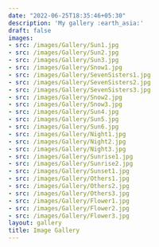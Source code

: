 ```yaml
---
date: "2022-06-25T18:35:46+05:30"
description: 'My gallery :earth_asia:'
draft: false
images:
- src: /images/Gallery/Sun1.jpg
- src: /images/Gallery/Sun2.jpg
- src: /images/Gallery/Sun3.jpg
- src: /images/Gallery/Snow1.jpg
- src: /images/Gallery/SevenSisters1.jpg
- src: /images/Gallery/SevenSisters2.jpg
- src: /images/Gallery/SevenSisters3.jpg
- src: /images/Gallery/Snow2.jpg
- src: /images/Gallery/Snow3.jpg
- src: /images/Gallery/Sun4.jpg
- src: /images/Gallery/Sun5.jpg
- src: /images/Gallery/Sun6.jpg
- src: /images/Gallery/Night1.jpg
- src: /images/Gallery/Night2.jpg
- src: /images/Gallery/Night3.jpg
- src: /images/Gallery/Sunrise1.jpg
- src: /images/Gallery/Sunrise2.jpg
- src: /images/Gallery/Sunset1.jpg
- src: /images/Gallery/Others1.jpg
- src: /images/Gallery/Others2.jpg
- src: /images/Gallery/Others3.jpg
- src: /images/Gallery/Flower1.jpg
- src: /images/Gallery/Flower2.jpg
- src: /images/Gallery/Flower3.jpg
layout: gallery
title: Image Gallery
---
```

